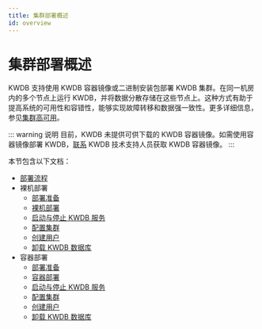 ```yaml
---
title: 集群部署概述
id: overview
---
```


# 集群部署概述

KWDB 支持使用 KWDB 容器镜像或二进制安装包部署 KWDB 集群。在同一机房内的多个节点上运行 KWDB，并将数据分散存储在这些节点上。这种方式有助于提高系统的可用性和容错性，能够实现故障转移和数据强一致性。更多详细信息，参见[集群高可用](../db-operation/cluster-ha.md)。

::: warning 说明
目前，KWDB 未提供可供下载的 KWDB 容器镜像。如需使用容器镜像部署 KWDB，[联系](https://www.kaiwudb.com/support/) KWDB 技术支持人员获取 KWDB 容器镜像。
:::

本节包含以下文档：

- [部署流程](./deploy-workflow.md)
- 裸机部署
  - [部署准备](./bare-metal/before-deploy-bare-metal.md)
  - [裸机部署](./bare-metal/bare-metal-deployment.md)
  - [启动与停止 KWDB 服务](./bare-metal/local-start-stop-bare-metal.md)
  - [配置集群](./bare-metal/cluster-config-bare-metal.md)
  - [创建用户](./bare-metal/user-config-bare-metal.md)
  - [卸载 KWDB 数据库](./bare-metal/uninstall-db-bare-metal.md)
- 容器部署
  - [部署准备](./docker/before-deploy-docker.md)
  - [容器部署](./docker/docker-deployment.md)
  - [启动与停止 KWDB 服务](./docker/local-start-stop-docker.md)
  - [配置集群](./docker/cluster-config-docker.md)
  - [创建用户](./docker/user-config-docker.md)
  - [卸载 KWDB 数据库](./docker/uninstall-db-docker.md)
